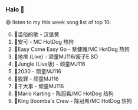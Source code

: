 

### Halo 👋

😄 listen to my this week song list of top 10:

0. 🌈滥俗的歌 - 汉堡黄
1. 🌈安可 - MC HotDog 热狗
2. 🌈Easy Come Easy Go - 蔡健雅/MC HotDog 热狗
3. 🌈地痞 (Live) - 顽童MJ116/瘦子E.SO
4. 🌈Jungle (Live版) - 顽童MJ116
5. 🌈2030 - 顽童MJ116
6. 🌈脱罪 - 顽童MJ116
7. 🌈干大事 - 顽童MJ116
8. 🌈Mario Karting - 陈冠希/MC HotDog 热狗
9. 🌈King Boomba's Crew - 陈冠希/MC HotDog 热狗

